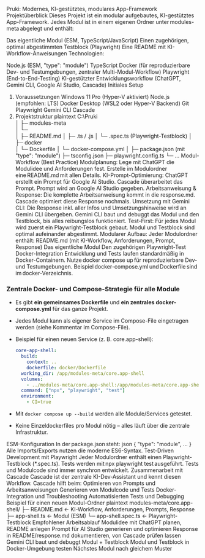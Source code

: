 Pruki: Modernes, KI-gestütztes, modulares App-Framework
Projektüberblick
Dieses Projekt ist ein modular aufgebautes, KI-gestütztes App-Framework.
Jedes Modul ist in einem eigenen Ordner unter modules-meta abgelegt und enthält:

Das eigentliche Modul (ESM, TypeScript/JavaScript)
Einen zugehörigen, optimal abgestimmten Testblock (Playwright)
Eine README mit KI-Workflow-Anweisungen
Technologien:

Node.js (ESM, "type": "module")
TypeScript
Docker (für reproduzierbare Dev- und Testumgebungen, zentraler Multi-Modul-Workflow)
Playwright (End-to-End-Testing)
KI-gestützter Entwicklungsworkflow (ChatGPT, Gemini CLI, Google AI Studio, Cascade)
Initiales Setup
1. Voraussetzungen
Windows 11 Pro (Hyper-V aktiviert)
Node.js (empfohlen: LTS)
Docker Desktop (WSL2 oder Hyper-V Backend)
Git
Playwright
Gemini CLI
Cascade
2. Projektstruktur
plaintext
C:\Pruki\
│
├─ modules-meta\
│   └─ <modul-name>\
│        ├─ README.md
│        ├─ <modul>.ts / .js
│        └─ <modul>.spec.ts (Playwright-Testblock)
│
├─ docker\
│   └─ Dockerfile
│   └─ docker-compose.yml
│
├─ package.json  (mit "type": "module")
├─ tsconfig.json
├─ playwright.config.ts
└─ ...
Modul-Workflow (Best Practice)
Modulplanung:
Lege mit ChatGPT die Modulidee und Anforderungen fest.
Erstelle im Modulordner eine README.md mit allen Details.
KI-Prompt-Optimierung:
ChatGPT erstellt ein Prompt für Google AI Studio.
Cascade überarbeitet das Prompt.
Prompt wird an Google AI Studio gegeben.
Arbeitsanweisung & Response:
Die komplette Arbeitsanweisung kommt in die response.md.
Cascade optimiert diese Response nochmals.
Umsetzung mit Gemini CLI:
Die Response inkl. aller Infos und Umsetzungshinweise wird an Gemini CLI übergeben.
Gemini CLI baut und debuggt das Modul und den Testblock, bis alles reibungslos funktioniert.
Test-First:
Für jedes Modul wird zuerst ein Playwright-Testblock gebaut.
Modul und Testblock sind optimal aufeinander abgestimmt.
Modularer Aufbau:
Jeder Modulordner enthält:
README.md (mit KI-Workflow, Anforderungen, Prompt, Response)
Das eigentliche Modul
Den zugehörigen Playwright-Test
Docker-Integration
Entwicklung und Tests laufen standardmäßig in Docker-Containern.
Nutze docker compose up für reproduzierbare Dev- und Testumgebungen.
Beispiel docker-compose.yml und Dockerfile sind im docker-Verzeichnis.

### Zentrale Docker- und Compose-Strategie für alle Module
- Es gibt **ein gemeinsames Dockerfile** und **ein zentrales docker-compose.yml** für das ganze Projekt.
- Jedes Modul kann als eigener Service im Compose-File eingetragen werden (siehe Kommentar im Compose-File).
- Beispiel für einen neuen Service (z. B. core.app-shell):

  ```yaml
  core-app-shell:
    build:
      context: ..
      dockerfile: docker/Dockerfile
    working_dir: /app/modules-meta/core.app-shell
    volumes:
      - ../modules-meta/core.app-shell:/app/modules-meta/core.app-shell:delegated
    command: ["npx", "playwright", "test"]
    environment:
      - CI=true
  ```
- Mit `docker compose up --build` werden alle Module/Services getestet.
- Keine Einzeldockerfiles pro Modul nötig – alles läuft über die zentrale Infrastruktur.

ESM-Konfiguration
In der package.json steht:
json
{
  "type": "module",
  ...
}
Alle Imports/Exports nutzen die moderne ES6-Syntax.
Test-Driven Development mit Playwright
Jeder Modulordner enthält einen Playwright-Testblock (*.spec.ts).
Tests werden mit npx playwright test ausgeführt.
Tests und Modulcode sind immer synchron entwickelt.
Zusammenarbeit mit Cascade
Cascade ist der zentrale KI-Dev-Assistant und kennt diesen Workflow.
Cascade hilft beim:
Optimieren von Prompts und Arbeitsanweisungen
Generieren von Modulcode und Tests
Docker-Integration und Troubleshooting
Automatisierten Tests und Debugging
Beispiel für einen neuen Modul-Ordner
plaintext
modules-meta/core.app-shell/
├─ README.md      ← KI-Workflow, Anforderungen, Prompts, Response
├─ app-shell.ts   ← Modul (ESM)
└─ app-shell.spec.ts ← Playwright-Testblock
Empfohlener Arbeitsablauf
Modulidee mit ChatGPT planen, README anlegen
Prompt für AI Studio generieren und optimieren
Response in README/response.md dokumentieren, von Cascade prüfen lassen
Gemini CLI baut und debuggt Modul + Testblock
Modul und Testblock in Docker-Umgebung testen
Nächstes Modul nach gleichem Muster